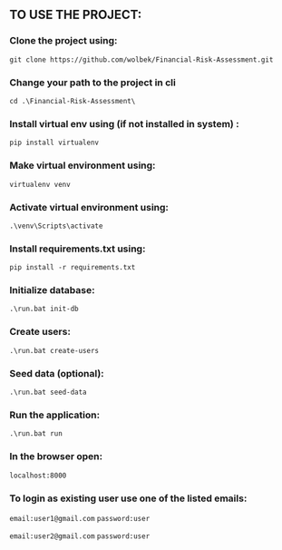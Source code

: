 ## TO USE THE PROJECT:

### Clone the project using:
```git clone https://github.com/wolbek/Financial-Risk-Assessment.git```

### Change your path to the project in cli
```cd .\Financial-Risk-Assessment\```

### Install virtual env using (if not installed in system) :
```pip install virtualenv```

### Make virtual environment using:
```virtualenv venv```

### Activate virtual environment using:
```.\venv\Scripts\activate```

### Install requirements.txt using:
```pip install -r requirements.txt```

### Initialize database:  
```.\run.bat init-db```

### Create users:  
```.\run.bat create-users```

### Seed data (optional):   
```.\run.bat seed-data```

### Run the application:   
```.\run.bat run```

### In the browser open:
```localhost:8000```

### To login as existing user use one of the listed emails:

```email:user1@gmail.com```
```password:user```

```email:user2@gmail.com```
```password:user```